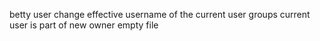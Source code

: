 betty user change
effective username of the current user
groups current user is part of
new owner
empty file
